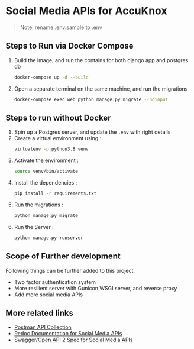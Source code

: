 # Social Media APIs for AccuKnox

> Note: rename .env.sample to .env

## Steps to Run via Docker Compose

1. Build the image, and run the contains for both django app and postgres db
    ```bash
    docker-compose up -d --build
    ```

2. Open a separate terminal on the same machine, and run the migrations
    ```bash
    docker-compose exec web python manage.py migrate --noinput
    ```

## Steps to run without Docker
1. Spin up a Postgres server, and update the `.env` with right details
2. Create a virtual environment using :
    ```bash
    virtualenv -p python3.8 venv
    ```
3. Activate the environment :
    ```bash
    source venv/bin/activate
    ```
4. Install the dependencies :
    ```bash
    pip install -r requirements.txt
    ```
5. Run the migrations :
    ```bash
    python manage.py migrate
    ```
6. Run the Server :
    ```bash
    python manage.py runserver
    ```

## Scope of Further development
Following things can be further added to this project.
- Two factor authentication system
- More resilient server with Gunicon WSGI server, and reverse proxy
- Add more social media APIs

## More related links
- [Postman API Collection](https://api.postman.com/collections/2686731-62469d9c-0722-4ffc-b7d3-9b9a4ff3a596?access_key=PMAT-01HN11PX8D60N649MPJ8J95MB0)
- [Redoc Documentation for Social Media APIs](/api/schema/redoc/#tag/search)
- [Swagger/Open API 2 Spec for Social Media APIs](/api/schema/swagger-ui/)